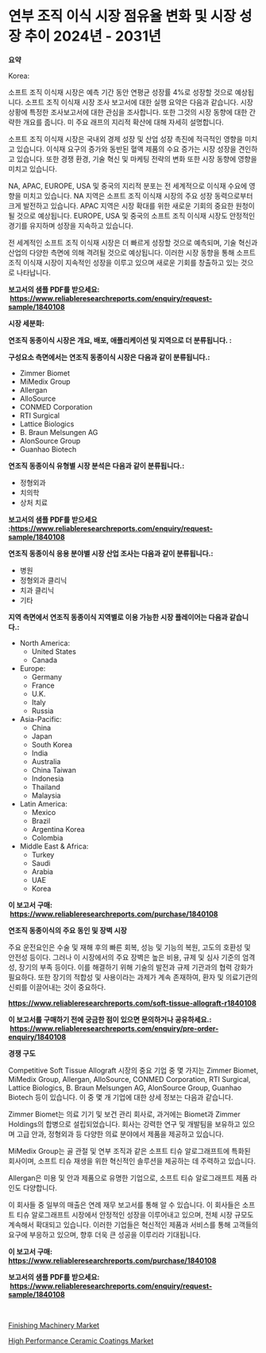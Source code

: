 <p><h1>연부 조직 이식 시장 점유율 변화 및 시장 성장 추이 2024년 - 2031년</h1></p><p><strong>요약</strong></p>
<p><p>Korea:</p><p>소프트 조직 이식재 시장은 예측 기간 동안 연평균 성장률 4%로 성장할 것으로 예상됩니다. 소프트 조직 이식재 시장 조사 보고서에 대한 실행 요약은 다음과 같습니다. 시장 상황에 특정한 조사보고서에 대한 관심을 조사합니다. 또한 그것의 시장 동향에 대한 간략한 개요를 줍니다. 미 주요 래프의 지리적 확산에 대해 자세히 설명합니다.</p><p>소프트 조직 이식재 시장은 국내외 경제 성장 및 산업 성장 촉진에 적극적인 영향을 미치고 있습니다. 이식재 요구의 증가와 동반된 혈액 제품의 수요 증가는 시장 성장을 견인하고 있습니다. 또한 경쟁 환경, 기술 혁신 및 마케팅 전략의 변화 또한 시장 동향에 영향을 미치고 있습니다.</p><p>NA, APAC, EUROPE, USA 및 중국의 지리적 분포는 전 세계적으로 이식재 수요에 영향을 미치고 있습니다. NA 지역은 소프트 조직 이식재 시장의 주요 성장 동력으로부터 크게 발전하고 있습니다. APAC 지역은 시장 확대를 위한 새로운 기회의 중요한 원청이 될 것으로 예상됩니다. EUROPE, USA 및 중국의 소프트 조직 이식재 시장도 안정적인 경기를 유지하며 성장을 지속하고 있습니다.</p><p>전 세계적인 소프트 조직 이식재 시장은 더 빠르게 성장할 것으로 예측되며, 기술 혁신과 산업의 다양한 측면에 의해 격려될 것으로 예상됩니다. 이러한 시장 동향을 통해 소프트 조직 이식재 시장이 지속적인 성장을 이루고 있으며 새로운 기회를 창출하고 있는 것으로 나타납니다.</p></p>
<p><strong>보고서의 샘플 PDF를 받으세요: &nbsp;<a href="https://www.reliableresearchreports.com/enquiry/request-sample/1840108">https://www.reliableresearchreports.com/enquiry/request-sample/1840108</a></strong></p>
<p><strong>시장 세분화:</strong></p>
<p><strong> 연조직 동종이식 시장은 개요, 배포, 애플리케이션 및 지역으로 더 분류됩니다. :</strong></p>
<p><strong>구성요소 측면에서는 연조직 동종이식 시장은 다음과 같이 분류됩니다.:</strong></p>
<p><ul><li>Zimmer Biomet</li><li>MiMedix Group</li><li>Allergan</li><li>AlloSource</li><li>CONMED Corporation</li><li>RTI Surgical</li><li>Lattice Biologics</li><li>B. Braun Melsungen AG</li><li>AlonSource Group</li><li>Guanhao Biotech</li></ul></p>
<p><strong> 연조직 동종이식 유형별 시장 분석은 다음과 같이 분류됩니다.:</strong></p>
<p><ul><li>정형외과</li><li>치의학</li><li>상처 치료</li></ul></p>
<p><strong>보고서의 샘플 PDF를 받으세요 :<a href="https://www.reliableresearchreports.com/enquiry/request-sample/1840108">https://www.reliableresearchreports.com/enquiry/request-sample/1840108</a></strong></p>
<p><strong> 연조직 동종이식 응용 분야별 시장 산업 조사는 다음과 같이 분류됩니다.:</strong></p>
<p><ul><li>병원</li><li>정형외과 클리닉</li><li>치과 클리닉</li><li>기타</li></ul></p>
<p><strong>지역 측면에서 연조직 동종이식 지역별로 이용 가능한 시장 플레이어는 다음과 같습니다.:</strong></p>
<p><ul>
    <li>
        North America:
        <ul>
            <li>United States</li>
            <li>Canada</li>
        </ul>
    </li>
    <li>
        Europe:
        <ul>
            <li>Germany</li>
            <li>France</li>
            <li>U.K.</li>
            <li>Italy</li>
            <li>Russia</li>
        </ul>
    </li>
    <li>
        Asia-Pacific:
        <ul>
            <li>China</li>
            <li>Japan</li>
            <li>South Korea</li>
            <li>India</li>
            <li>Australia</li>
            <li>China Taiwan</li>
            <li>Indonesia</li>
            <li>Thailand</li>
            <li>Malaysia</li>
        </ul>
    </li>
    <li>
        Latin America:
        <ul>
            <li>Mexico</li>
            <li>Brazil</li>
            <li>Argentina Korea</li>
            <li>Colombia</li>
        </ul>
    </li>
    <li>
        Middle East & Africa:
        <ul>
            <li>Turkey</li>
            <li>Saudi</li>
            <li>Arabia</li>
            <li>UAE</li>
            <li>Korea</li>
        </ul>
    </li>
    </ul></p>
<p><strong>이 보고서 구매: &nbsp;<a href="https://www.reliableresearchreports.com/purchase/1840108">https://www.reliableresearchreports.com/purchase/1840108</a></strong></p>
<p><strong>연조직 동종이식의 주요 동인 및 장벽 시장</strong></p>
<p><p>주요 운전요인은 수술 및 재해 후의 빠른 회복, 성능 및 기능의 복원, 고도의 호환성 및 안전성 등이다. 그러나 이 시장에서의 주요 장벽은 높은 비용, 규제 및 심사 기준의 엄격성, 장기의 부족 등이다. 이를 해결하기 위해 기술의 발전과 규제 기관과의 협력 강화가 필요하다. 또한 장기의 적합성 및 사용이라는 과제가 계속 존재하여, 환자 및 의료기관의 신뢰를 이끌어내는 것이 중요하다.</p></p>
<p><strong><a href="https://www.reliableresearchreports.com/soft-tissue-allograft-r1840108">https://www.reliableresearchreports.com/soft-tissue-allograft-r1840108</a></strong></p>
<p><strong>이 보고서를 구매하기 전에 궁금한 점이 있으면 문의하거나 공유하세요.: &nbsp;<a href="https://www.reliableresearchreports.com/enquiry/pre-order-enquiry/1840108">https://www.reliableresearchreports.com/enquiry/pre-order-enquiry/1840108</a></strong></p>
<p><strong>경쟁 구도</strong></p>
<p><p>Competitive Soft Tissue Allograft 시장의 중요 기업 중 몇 가지는 Zimmer Biomet, MiMedix Group, Allergan, AlloSource, CONMED Corporation, RTI Surgical, Lattice Biologics, B. Braun Melsungen AG, AlonSource Group, Guanhao Biotech 등이 있습니다. 이 중 몇 개 기업에 대한 상세 정보는 다음과 같습니다.</p><p>Zimmer Biomet는 의료 기기 및 보건 관리 회사로, 과거에는 Biomet과 Zimmer Holdings의 합병으로 설립되었습니다. 회사는 강력한 연구 및 개발팀을 보유하고 있으며 고급 안과, 정형외과 등 다양한 의료 분야에서 제품을 제공하고 있습니다.</p><p>MiMedix Group는 골 관절 및 연부 조직과 같은 소프트 티슈 알로그래프트에 특화된 회사이며, 소프트 티슈 재생을 위한 혁신적인 솔루션을 제공하는 데 주력하고 있습니다.</p><p>Allergan은 미용 및 안과 제품으로 유명한 기업으로, 소프트 티슈 알로그래프트 제품 라인도 다양합니다.</p><p>이 회사들 중 일부의 매출은 연례 재무 보고서를 통해 알 수 있습니다. 이 회사들은 소프트 티슈 알로그래프트 시장에서 안정적인 성장을 이루어내고 있으며, 전체 시장 규모도 계속해서 확대되고 있습니다. 이러한 기업들은 혁신적인 제품과 서비스를 통해 고객들의 요구에 부응하고 있으며, 향후 더욱 큰 성공을 이루리라 기대됩니다.</p></p>
<p><strong>이 보고서 구매: &nbsp; <a href="https://www.reliableresearchreports.com/purchase/1840108">https://www.reliableresearchreports.com/purchase/1840108</a></strong></p>
<p><strong>보고서의 샘플 PDF를 받으세요: &nbsp;<a href="https://www.reliableresearchreports.com/enquiry/request-sample/1840108">https://www.reliableresearchreports.com/enquiry/request-sample/1840108</a></strong><strong></strong></p>
<p>&nbsp;</p>
<p><p><a href="https://view.publitas.com/reportprime-1/finishing-machinery-market-furnishes-information-on-market-share-market-trends-and-market-growth/">Finishing Machinery Market</a></p><p><a href="https://issuu.com/reportprime-2/docs/high-performance-ceramic-coatings-m_7317aebbdb6982">High Performance Ceramic Coatings Market</a></p></p>